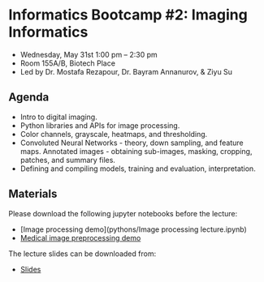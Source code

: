 # Informatics Bootcamp #2: Imaging Informatics

- Wednesday, May 31st 1:00 pm – 2:30 pm
- Room 155A/B, Biotech Place
- Led by Dr. Mostafa Rezapour, Dr. Bayram Annanurov, & Ziyu Su


## Agenda

- Intro to digital imaging. 
- Python libraries and APIs for image processing. 
- Color channels, grayscale, heatmaps, and thresholding. 
- Convoluted Neural Networks - theory, down sampling, and feature maps. Annotated images - obtaining sub-images, masking, cropping, patches, and summary files. 
- Defining and compiling models, training and evaluation, interpretation.


## Materials

Please download the following jupyter notebooks before the lecture:
- [Image processing demo](pythons/Image processing lecture.ipynb)
- [Medical image preprocessing demo](pythons/preprocessing_annotations.ipynb)

The lecture slides can be downloaded from:
- [Slides](pythons/Image_final_0529.pptx)
